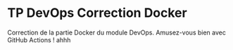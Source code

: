 # TP DevOps Correction Docker

Correction de la partie Docker du module DevOps. Amusez-vous bien avec GitHub Actions !
ahhh